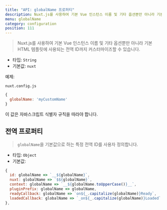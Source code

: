 ```yaml
---
title: "API: globalName 프로퍼티"
description: Nuxt.js를 사용하여 기본 Vue 인스턴스 이름 및 기타 옵션뿐만 아니라 기본 HTML 템플릿에 사용되는 전역 ID까지 커스터마이즈할 수 있습니다.
menu: globalName
category: configuration
position: 111
---
```


> Nuxt.js를 사용하여 기본 Vue 인스턴스 이름 및 기타 옵션뿐만 아니라 기본 HTML 템플릿에 사용되는 전역 ID까지 커스터마이즈할 수 있습니다.

- 타입: `String`
- 기본값: `nuxt`

예제:

`nuxt.config.js`

```js
{
  globalName: 'myCustomName'
}
```

이 값은 자바스크립트 식별자 규칙을 따라야 합니다.

## 전역 프로퍼티

> `globalName`을 기본값으로 하는 특정 전역 ID를 사용자 정의합니다.

- 타입: `Object`
- 기본값:

```js
{
  id: globalName => `__${globalName}`,
  nuxt: globalName => `$${globalName}`,
  context: globalName => `__${globalName.toUpperCase()}__`,
  pluginPrefix: globalName => globalName,
  readyCallback: globalName => `on${_.capitalize(globalName)}Ready`,
  loadedCallback: globalName => `_on${_.capitalize(globalName)}Loaded`
},
```

